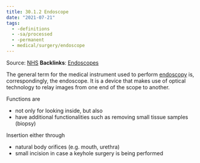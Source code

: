 ```yaml
---
title: 30.1.2 Endoscope
date: "2021-07-21"
tags:
  - -definitions
  - -sa/processed
  - -permanent
  - medical/surgery/endoscope
---
```


Source: [NHS](http://www.nhs.uk/conditions/endoscopy/)
**Backlinks**: [Endoscopes](endoscopes.md)

The general term for the medical instrument used to perform [endoscopy](endoscopy.md) is, correspondingly, the endoscope.
It is a device that makes use of optical technology to relay images from one end of the scope to another.

Functions are 

*   not only for looking inside, but also
*   have additional functionalities such as removing small tissue samples (biopsy)

Insertion either through

*   natural body orifices (e.g. mouth, urethra)
*   small incision in case a keyhole surgery is being performed

